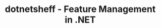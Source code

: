 ---
layout: event
title: dotnetsheff - Feature Management in .NET
description: A talk presented at dotnetsheff on Feature Management in .NET
img: main.jpg
talk-title: Feature Management in .NET
talk-description: |
  Feature flagging is not a new concept. For decades development teams have utilized this concept by wrapping a section of code with a targeted if/else statement, allowing them to control its release to their end-users. We'll take a look at how we can achieve this in .NET with the upcoming feature management libraries.

youtube-video-id:
links:
  - https://www.meetup.com/dotnetsheff/events/261537753/
  - https://dotnetsheff.co.uk/
---